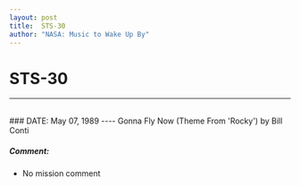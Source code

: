 ```yaml
---
layout: post
title:  STS-30
author: "NASA: Music to Wake Up By"
---
```


# STS-30
----
<br/>
### DATE: May 07, 1989
----
Gonna Fly Now (Theme From 'Rocky') by Bill Conti

##### Comment:
* No mission comment
